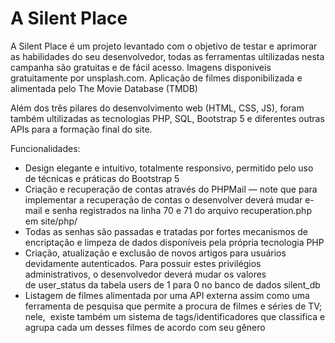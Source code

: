 # A Silent Place
A Silent Place é um projeto levantado com o objetivo de testar e aprimorar as habilidades do seu desenvolvedor, todas as ferramentas ultilizadas nesta campanha são gratuitas e de fácil acesso. Imagens disponiveis gratuitamente por unsplash.com. Aplicação de filmes disponibilizada e alimentada pelo The Movie Database (TMDB)

Além dos três pilares do desenvolvimento web (HTML, CSS, JS), foram também ultilizadas as tecnologias PHP, SQL, Bootstrap 5 e diferentes outras APIs para a formação final do site.

Funcionalidades:

- Design elegante e intuitivo, totalmente responsivo, permitido pelo uso de técnicas e práticas do Bootstrap 5
- Criação e recuperação de contas através do PHPMail — note que para implementar a recuperação de contas o desenvolver deverá mudar e-mail e senha registrados na linha 70 e 71 do arquivo recuperation.php em site/php/
- Todas as senhas são passadas e tratadas por fortes mecanismos de encriptação e limpeza de dados disponíveis pela própria tecnologia PHP
- Criação, atualização e exclusão de novos artigos para usuários devidamente autenticados. Para possuir estes privilégios administrativos, o desenvolvedor deverá mudar os valores de user_status da tabela users de 1 para 0 no banco de dados silent_db
- Listagem de filmes alimentada por uma API externa assim como uma ferramenta de pesquisa que permite a procura de filmes e séries de TV; nele,  existe também um sistema de tags/identificadores que classifica e agrupa cada um desses filmes de acordo com seu gênero